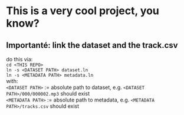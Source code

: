 # This is a very cool project, you know?

## Importanté: link the dataset and the track.csv

do this via:\
`cd <THIS REPO>`\
`ln -s <DATASET PATH> dataset.ln`\
`ln -s <METADATA PATH> metadata.ln`\
with:\
`<DATASET PATH>`  := absolute path to dataset, e.g. `<DATASET PATH>/000/000002.mp3` should exist\
`<METADATA PATH>` := absolute path to metadata, e.g. `<METADATA PATH>/tracks.csv` should exist